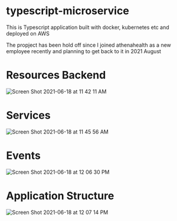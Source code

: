 # typescript-microservice
This is Typescript application built with docker, kubernetes etc and deployed on AWS

The propject has been hold off since I joined athenahealth as a new employee recently and planning to get back to it in 2021 August


# Resources Backend

![Screen Shot 2021-06-18 at 11 42 11 AM](https://user-images.githubusercontent.com/40004335/122586362-93b13480-d02a-11eb-8e6c-a237599fa328.png)


# Services

![Screen Shot 2021-06-18 at 11 45 56 AM](https://user-images.githubusercontent.com/40004335/122586549-d410b280-d02a-11eb-992b-044c7de304c4.png)

# Events

![Screen Shot 2021-06-18 at 12 06 30 PM](https://user-images.githubusercontent.com/40004335/122589045-cb6dab80-d02d-11eb-9a66-9a0ba9ed8dc0.png)


# Application Structure

![Screen Shot 2021-06-18 at 12 07 14 PM](https://user-images.githubusercontent.com/40004335/122589095-d7596d80-d02d-11eb-9910-d06828e1d295.png)
